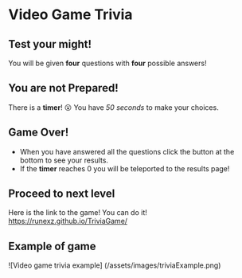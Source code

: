 # Video Game Trivia

## Test your might!

You will be given **four** questions with **four** possible answers!

## You are not Prepared!

There is a **timer**! :open_mouth:
You have _50 seconds_ to make your choices.

## Game Over!

* When you have answered all the questions click the button at the bottom to see your results.
* If the **timer** reaches 0 you will be teleported to the results page!

## Proceed to next level
Here is the link to the game! You can do it!
https://runexz.github.io/TriviaGame/

## Example of game

![Video game trivia example]
(/assets/images/triviaExample.png)